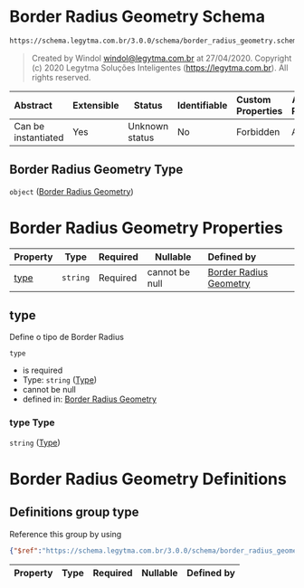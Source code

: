 # Border Radius Geometry Schema

```txt
https://schema.legytma.com.br/3.0.0/schema/border_radius_geometry.schema.json
```




> Created by Windol [windol@legytma.com.br](mailto:windol@legytma.com.br) at 27/04/2020.
> Copyright (c) 2020 Legytma Soluções Inteligentes (<https://legytma.com.br>). All rights reserved.
>

| Abstract            | Extensible | Status         | Identifiable | Custom Properties | Additional Properties | Access Restrictions | Defined In                                                                                                |
| :------------------ | ---------- | -------------- | ------------ | :---------------- | --------------------- | ------------------- | --------------------------------------------------------------------------------------------------------- |
| Can be instantiated | Yes        | Unknown status | No           | Forbidden         | Allowed               | none                | [border_radius_geometry.schema.json](../schema/border_radius_geometry.schema.json) |

## Border Radius Geometry Type

`object` ([Border Radius Geometry](border_radius_geometry.md))

# Border Radius Geometry Properties

| Property      | Type     | Required | Nullable       | Defined by                                                                                                                                                                |
| :------------ | -------- | -------- | -------------- | :------------------------------------------------------------------------------------------------------------------------------------------------------------------------ |
| [type](#type) | `string` | Required | cannot be null | [Border Radius Geometry](border_radius_geometry-properties-type.md) |

## type

Define o tipo de Border Radius


`type`

-   is required
-   Type: `string` ([Type](border_radius_geometry-properties-type.md))
-   cannot be null
-   defined in: [Border Radius Geometry](border_radius_geometry-properties-type.md)

### type Type

`string` ([Type](border_radius_geometry-properties-type.md))

# Border Radius Geometry Definitions

## Definitions group type

Reference this group by using

```json
{"$ref":"https://schema.legytma.com.br/3.0.0/schema/border_radius_geometry.schema.json#/definitions/type"}
```

| Property | Type | Required | Nullable | Defined by |
| :------- | ---- | -------- | -------- | :--------- |
